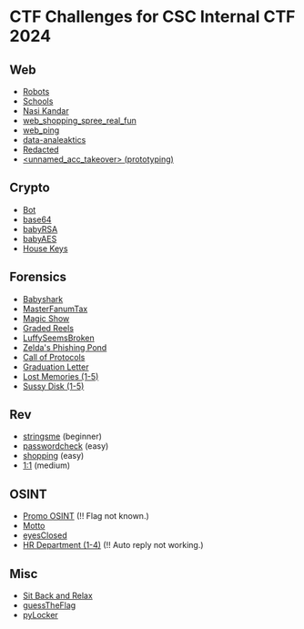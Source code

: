 # CTF Challenges for CSC Internal CTF 2024

## Web
- [Robots](/web_robots)
- [Schools](/web_schools)
- [Nasi Kandar](/web_nasi-kandar) 
- [web_shopping_spree_real_fun](https://github.com/Wowiee3/SunwayCTF-challs/tree/main/web_shopping_spree_real_fun) 
- [web_ping](https://github.com/Wowiee3/SunwayCTF-challs/tree/main/web_ping)
- [data-analeaktics](https://github.com/Wowiee3/SunwayCTF-challs/tree/main/data-analeaktics)
- [Redacted](/web_redacted)
- [<unnamed_acc_takeover> (prototyping)](https://github.com/Wowiee3/SunwayCTF-challs/tree/main/unnamed_acc_takeover)

## Crypto
- [Bot](/crypto_bot)
- [base64](https://github.com/Wowiee3/SunwayCTF-challs/tree/main/base64)
- [babyRSA](https://github.com/Wowiee3/SunwayCTF-challs/tree/main/babyRSA)
- [babyAES](https://github.com/Wowiee3/SunwayCTF-challs/tree/main/babyAES)
- [House Keys](https://github.com/Wowiee3/SunwayCTF-challs/tree/main/housekeys)

## Forensics
- [Babyshark](https://github.com/Wowiee3/SunwayCTF-challs/tree/main/babyshark)
- [MasterFanumTax](https://github.com/Wowiee3/SunwayCTF-challs/tree/main/masterfanumtax)
- [Magic Show](https://github.com/Wowiee3/SunwayCTF-challs/tree/main/magicshow)
- [Graded Reels](https://github.com/Wowiee3/SunwayCTF-challs/tree/main/gradedreels)
- [LuffySeemsBroken](https://github.com/Wowiee3/SunwayCTF-challs/tree/main/LuffySeemsBroken)
- [Zelda's Phishing Pond](https://github.com/Wowiee3/SunwayCTF-challs/tree/main/zeldaphishingpond)
- [Call of Protocols](https://github.com/Wowiee3/SunwayCTF-challs/tree/main/call-of-protocols)
- [Graduation Letter](https://github.com/Wowiee3/SunwayCTF-challs/tree/main/graduation-letter)
- [Lost Memories (1-5)](https://github.com/Wowiee3/SunwayCTF-challs/tree/main/lostmemories)
- [Sussy Disk (1-5)](https://github.com/Wowiee3/SunwayCTF-challs/tree/main/sussydisk)

## Rev
- [stringsme](https://github.com/Wowiee3/SunwayCTF-challs/tree/main/stringsme) (beginner)
- [passwordcheck](https://github.com/Wowiee3/SunwayCTF-challs/tree/main/passwordcheck) (easy)
- [shopping](https://github.com/Wowiee3/SunwayCTF-challs/tree/main/shopping) (easy)
- [1:1](https://github.com/Wowiee3/SunwayCTF-challs/tree/main/1%3A1) (medium)

## OSINT
- [Promo OSINT](/osint_promo-osint) (!! Flag not known.)
- [Motto](/osint_motto)
- [eyesClosed](/osint_eyesclosed)
- [HR Department (1-4)](https://github.com/Wowiee3/SunwayCTF-challs/tree/main/hr-department) (!! Auto reply not working.)

## Misc
- [Sit Back and Relax](https://github.com/Wowiee3/SunwayCTF-challs/tree/main/sit-back-and-relax)
- [guessTheFlag](/misc_guesstheflag)
- [pyLocker](/misc_pylocker)
